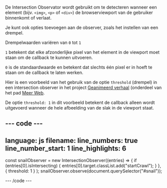 De Intersection Observator wordt gebruikt om te detecteren wanneer een element (bijv. `<img>`, `<p>` of `<div>`) de browserviewport van de gebruiker binnenkomt of verlaat.

Je kunt ook opties toevoegen aan de observer, zoals het instellen van een drempel.

Drempelwaarden variëren van `0` tot `1`

`1` betekent dat elke afzonderlijke pixel van het element in de viewport moet staan om de callback te kunnen uitvoeren.

`0` is de standaardwaarde en betekent dat slechts één pixel er in hoeft te staan om de callback te laten werken.

Hier is een voorbeeld van het gebruik van de optie `threshold` (drempel) in een intersection observer in het project [Geanimeerd verhaal](https://projects.raspberrypi.org/en/projects/animated-story) (onderdeel van het pad [Meer Web](https://projects.raspberrypi.org/en/raspberrypi/more-web).

De optie `threshold: 1` in dit voorbeeld betekent de callback alleen wordt uitgevoerd wanneer de hele afbeelding van de slak in de viewport staat.

## --- code ---

language: js
filename:
line_numbers: true
line_number_start: 1
line_highlights: 6
-------------------------------------------------------

const snailObserver = new IntersectionObserver((entries) => {
if (entries[0].isIntersecting) {
entries[0].target.classList.add("startCrawl");
}
},
{ threshold: 1 }
);
snailObserver.observe(document.querySelector("#snail"));

\--- /code ---
